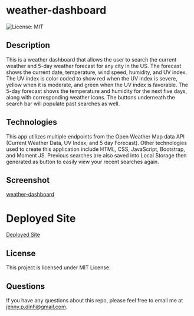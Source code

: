 # weather-dashboard

![License: MIT](https://img.shields.io/badge/License-MIT-blue.svg)

## Description

This is a weather dashboard that allows the user to search the current weather and 5-day weather forecast for any city in the US. The forecast shows the current date, temperature, wind speed, humidity, and UV index. The UV index is color coded to show red when the UV index is severe, yellow when it is moderate, and green when the UV index is favorable. The 5-day forecast shows the temperature and humidity for the next five days, along with corresponding weather icons. The buttons underneath the search bar will populate past searches as well.


## Technologies

This app utilizes multiple endpoints from the Open Weather Map data API (Current Weather Data, UV Index, and 5 day Forecast). Other technologies used to create this application include HTML, CSS, JavaScript, Bootstrap, and Moment JS. Previous searches are also saved into Local Storage then generated as button to easily view your recent searches again.

## Screenshot

[weather-dashboard](assets/images/Screenshot.png)

# Deployed Site

[Deployed Site](https://jdinh3.github.io/weather-dashboard/)

## License 

This project is licensed under MIT License.

## Questions

If you have any questions about this repo, please feel free to email me at jenny.p.dinh@gmail.com.

